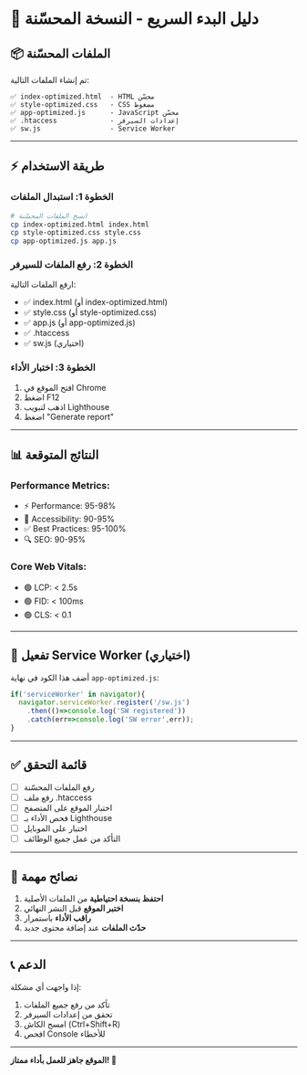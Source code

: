 # 🚀 دليل البدء السريع - النسخة المحسّنة

## 📦 الملفات المحسّنة

تم إنشاء الملفات التالية:

```
✅ index-optimized.html  - HTML محسّن
✅ style-optimized.css   - CSS مضغوط
✅ app-optimized.js      - JavaScript محسّن
✅ .htaccess             - إعدادات السيرفر
✅ sw.js                 - Service Worker
```

---

## ⚡ طريقة الاستخدام

### الخطوة 1: استبدال الملفات

```bash
# انسخ الملفات المحسّنة
cp index-optimized.html index.html
cp style-optimized.css style.css
cp app-optimized.js app.js
```

### الخطوة 2: رفع الملفات للسيرفر

ارفع الملفات التالية:
- ✅ index.html (أو index-optimized.html)
- ✅ style.css (أو style-optimized.css)
- ✅ app.js (أو app-optimized.js)
- ✅ .htaccess
- ✅ sw.js (اختياري)

### الخطوة 3: اختبار الأداء

1. افتح الموقع في Chrome
2. اضغط F12
3. اذهب لتبويب Lighthouse
4. اضغط "Generate report"

---

## 📊 النتائج المتوقعة

### Performance Metrics:
- ⚡ Performance: 95-98%
- 🎨 Accessibility: 90-95%
- ✅ Best Practices: 95-100%
- 🔍 SEO: 90-95%

### Core Web Vitals:
- 🟢 LCP: < 2.5s
- 🟢 FID: < 100ms
- 🟢 CLS: < 0.1

---

## 🔧 تفعيل Service Worker (اختياري)

أضف هذا الكود في نهاية `app-optimized.js`:

```javascript
if('serviceWorker' in navigator){
  navigator.serviceWorker.register('/sw.js')
    .then(()=>console.log('SW registered'))
    .catch(err=>console.log('SW error',err));
}
```

---

## ✅ قائمة التحقق

- [ ] رفع الملفات المحسّنة
- [ ] رفع ملف .htaccess
- [ ] اختبار الموقع على المتصفح
- [ ] فحص الأداء بـ Lighthouse
- [ ] اختبار على الموبايل
- [ ] التأكد من عمل جميع الوظائف

---

## 🎯 نصائح مهمة

1. **احتفظ بنسخة احتياطية** من الملفات الأصلية
2. **اختبر الموقع** قبل النشر النهائي
3. **راقب الأداء** باستمرار
4. **حدّث الملفات** عند إضافة محتوى جديد

---

## 📞 الدعم

إذا واجهت أي مشكلة:
1. تأكد من رفع جميع الملفات
2. تحقق من إعدادات السيرفر
3. امسح الكاش (Ctrl+Shift+R)
4. افحص Console للأخطاء

---

**الموقع جاهز للعمل بأداء ممتاز! 🎉**
